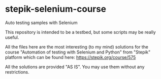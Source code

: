 # stepik-selenium-course
Auto testing samples with Selenium

This repository is intended to be a testbed, but some scripts may be really useful.

All the files here are the most interesting (to my mind) solutions for the course "Automation of testing with Selenium and Python" from "Stepik" platform which can be found here: https://stepik.org/course/575

All the solutions are provided "AS IS". You may use them without any restrictions.
